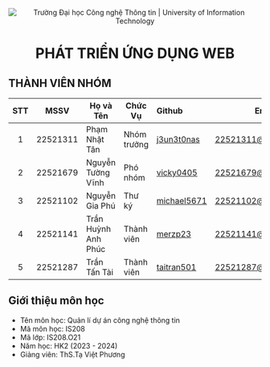 <p align="center">
  <img src="https://i.imgur.com/WmMnSRt.png" alt="Trường Đại học Công nghệ Thông tin | University of Information Technology">
</p>

<h1 align="center"><b>PHÁT TRIỂN ỨNG DỤNG WEB</b></h>

## THÀNH VIÊN NHÓM
|STT| MSSV      | Họ và Tên             |Chức Vụ    | Github                                                  | Email                   |
|:-:|:---------:| ----------------------|-----------|:--------------------------------------------------------|:------------------------:
| 1 | 22521311  | Phạm Nhật Tân         |Nhóm trưởng|[j3un3t0nas](https://github.com/j3un3t0nas)              |22521311@gm.uit.edu.vn   |
| 2 | 22521679  | Nguyễn Tường Vĩnh     |Phó nhóm   |[vicky0405](https://github.com/vicky0405)                |22521679@gm.uit.edu.vn   |
| 3 | 22521102  | Nguyễn Gia Phú        |Thư ký     |[michael5671](https://github.com/michael5671)            |22521102@gm.uit.edu.vn   |
| 4 | 22521141  | Trần Huỳnh Anh Phúc   |Thành viên |[merzp23](https://github.com/merzp23)                    |22521141@gm.uit.edu.vn   |
| 5 | 22521287  | Trần Tấn Tài          |Thành viên |[taitran501](https://github.com/taitran501)              |22521287@gm.uit.edu.vn   |
## Giới thiệu môn học

- Tên môn học: Quản lí dự án công nghệ thông tin
- Mã môn học: IS208
- Mã lớp: IS208.O21
- Năm học: HK2 (2023 - 2024)
- Giảng viên: ThS.Tạ Việt Phương
